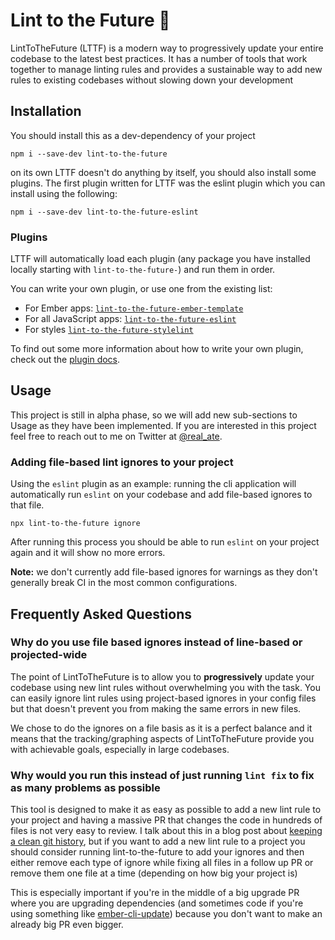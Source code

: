 # Lint to the Future 🚀

LintToTheFuture (LTTF) is a modern way to progressively update your entire codebase to the latest best practices. It has a number of tools that work together to manage linting rules and provides a sustainable way to add new rules to existing codebases without slowing down your development

## Installation

You should install this as a dev-dependency of your project

```
npm i --save-dev lint-to-the-future
```

on its own LTTF doesn't do anything by itself, you should also install some plugins. The first plugin written for LTTF was the eslint plugin which you can install using the following:

```
npm i --save-dev lint-to-the-future-eslint
```

### Plugins

LTTF will automatically load each plugin (any package you have installed locally starting with `lint-to-the-future-`) and run them in order.

You can write your own plugin, or use one from the existing list:

- For Ember apps: [`lint-to-the-future-ember-template`](https://github.com/mansona/lint-to-the-future-ember-template)
- For all JavaScript apps: [`lint-to-the-future-eslint`](https://github.com/mansona/lint-to-the-future-eslint)
- For styles [`lint-to-the-future-stylelint`](https://github.com/mansona/lint-to-the-future-stylelint)

To find out some more information about how to write your own plugin, check out the [plugin docs](./docs/plugin-development.md).

## Usage

This project is still in alpha phase, so we will add new sub-sections to Usage as they have been implemented. If you are interested in this project feel free to reach out to me on Twitter at [@real_ate](https://twitter.com/real_ate).

### Adding file-based lint ignores to your project

Using the `eslint` plugin as an example: running the cli application will automatically run `eslint` on your codebase and add file-based ignores to that file.

```
npx lint-to-the-future ignore
```

After running this process you should be able to run `eslint` on your project again and it will show no more errors.

**Note:** we don't currently add file-based ignores for warnings as they don't generally break CI in the most common configurations.

## Frequently Asked Questions

### Why do you use file based ignores instead of line-based or projected-wide

The point of LintToTheFuture is to allow you to **progressively** update your codebase using new lint rules without overwhelming you with the task. You can easily ignore lint rules using project-based ignores in your config files but that doesn't prevent you from making the same errors in new files.

We chose to do the ignores on a file basis as it is a perfect balance and it means that the tracking/graphing aspects of LintToTheFuture provide you with achievable goals, especially in large codebases.

### Why would you run this instead of just running `lint fix` to fix as many problems as possible

This tool is designed to make it as easy as possible to add a new lint rule to your project and having a massive PR that changes the code in hundreds of files is not very easy to review. I talk about this in a blog post about [keeping a clean git history](https://simplabs.com/blog/2021/05/26/keeping-a-clean-git-history/), but if you want to add a new lint rule to a project you should consider running lint-to-the-future to add your ignores and then either remove each type of ignore while fixing all files in a follow up PR or remove them one file at a time (depending on how big your project is)

This is especially important if you're in the middle of a big upgrade PR where you are upgrading dependencies (and sometimes code if you're using something like [ember-cli-update](https://github.com/ember-cli/ember-cli-update)) because you don't want to make an already big PR even bigger.
